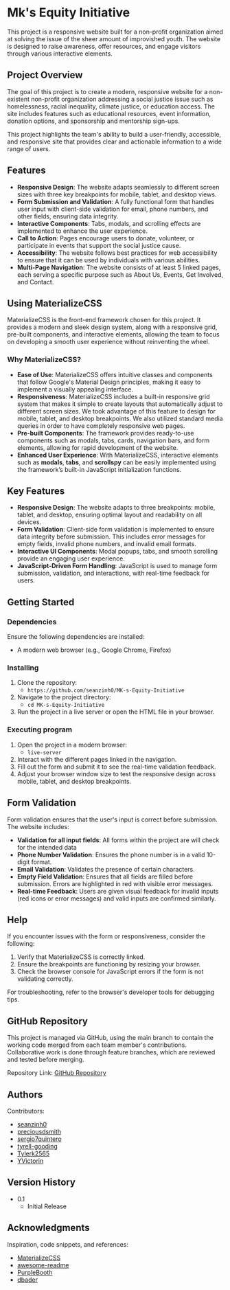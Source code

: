 # Mk's Equity Initiative

This project is a responsive website built for a non-profit organization aimed at solving the issue of the sheer amount of improvished youth. The website is designed to raise awareness, offer resources, and engage visitors through various interactive elements.

## Project Overview

The goal of this project is to create a modern, responsive website for a non-existent non-profit organization addressing a social justice issue such as homelessness, racial inequality, climate justice, or education access. The site includes features such as educational resources, event information, donation options, and sponsorship and mentorship sign-ups.

This project highlights the team's ability to build a user-friendly, accessible, and responsive site that provides clear and actionable information to a wide range of users.

## Features

- **Responsive Design**: The website adapts seamlessly to different screen sizes with three key breakpoints for mobile, tablet, and desktop views.
- **Form Submission and Validation**: A fully functional form that handles user input with client-side validation for email, phone numbers, and other fields, ensuring data integrity.
- **Interactive Components**: Tabs, modals, and scrolling effects are implemented to enhance the user experience.
- **Call to Action**: Pages encourage users to donate, volunteer, or participate in events that support the social justice cause.
- **Accessibility**: The website follows best practices for web accessibility to ensure that it can be used by individuals with various abilities.
- **Multi-Page Navigation**: The website consists of at least 5 linked pages, each serving a specific purpose such as About Us, Events, Get Involved, and Contact.

## Using MaterializeCSS

MaterializeCSS is the front-end framework chosen for this project. It provides a modern and sleek design system, along with a responsive grid, pre-built components, and interactive elements, allowing the team to focus on developing a smooth user experience without reinventing the wheel.

### Why MaterializeCSS?

- **Ease of Use**: MaterializeCSS offers intuitive classes and components that follow Google's Material Design principles, making it easy to implement a visually appealing interface.
- **Responsiveness**: MaterializeCSS includes a built-in responsive grid system that makes it simple to create layouts that automatically adjust to different screen sizes. We took advantage of this feature to design for mobile, tablet, and desktop breakpoints. We also utilized standard media queries in order to have completely responsive web pages.
- **Pre-built Components**: The framework provides ready-to-use components such as modals, tabs, cards, navigation bars, and form elements, allowing for rapid development of the website.
- **Enhanced User Experience**: With MaterializeCSS, interactive elements such as **modals**, **tabs**, and **scrollspy** can be easily implemented using the framework’s built-in JavaScript initialization functions.


## Key Features

- **Responsive Design**: The website adapts to three breakpoints: mobile, tablet, and desktop, ensuring optimal layout and readability on all devices.
- **Form Validation**: Client-side form validation is implemented to ensure data integrity before submission. This includes error messages for empty fields, invalid phone numbers, and invalid email formats.
- **Interactive UI Components**: Modal popups, tabs, and smooth scrolling provide an engaging user experience.
- **JavaScript-Driven Form Handling**: JavaScript is used to manage form submission, validation, and interactions, with real-time feedback for users.

## Getting Started

### Dependencies

Ensure the following dependencies are installed:
* A modern web browser (e.g., Google Chrome, Firefox)

### Installing

1. Clone the repository:
    - `https://github.com/seanzinh0/MK-s-Equity-Initiative`
2. Navigate to the project directory:
    - `cd MK-s-Equity-Initiative`
3. Run the project in a live server or open the HTML file in your browser.

### Executing program

1. Open the project in a modern browser:
    - `live-server`
2. Interact with the different pages linked in the navigation.
3. Fill out the form and submit it to see the real-time validation feedback.
4. Adjust your browser window size to test the responsive design across mobile, tablet, and desktop breakpoints.

## Form Validation

Form validation ensures that the user's input is correct before submission. The website includes:
- **Validation for all input fields**: All forms within the project are will check for the intended data
- **Phone Number Validation**: Ensures the phone number is in a valid 10-digit format.
- **Email Validation**: Validates the presence of certain characters.
- **Empty Field Validation**: Ensures that all fields are filled before submission. Errors are highlighted in red with visible error messages.
- **Real-time Feedback**: Users are given visual feedback for invalid inputs (red icons or error messages) and valid inputs are confirmed similarly.

## Help

If you encounter issues with the form or responsiveness, consider the following:
1. Verify that MaterializeCSS is correctly linked.
2. Ensure the breakpoints are functioning by resizing your browser.
3. Check the browser console for JavaScript errors if the form is not validating correctly.

For troubleshooting, refer to the browser's developer tools for debugging tips.

## GitHub Repository

This project is managed via GitHub, using the main branch to contain the working code merged from each team member's contributions. Collaborative work is done through feature branches, which are reviewed and tested before merging.

Repository Link: [GitHub Repository](https://github.com/seanzinh0/MK-s-Equity-Initiative)

## Authors

Contributors:
* [seanzinh0](https://github.com/seanzinh0)
* [preciousdsmith](https://github.com/preciousdsmith)
* [sergio7quintero](https://github.com/sergio7quintero)
* [tyrell-gooding](https://github.com/tyrell-gooding)
* [Tylerk2565](https://github.com/Tylerk2565)
* [YVictorin](https://github.com/YVictorin)

## Version History
* 0.1
    * Initial Release

## Acknowledgments

Inspiration, code snippets, and references:
* [MaterializeCSS](https://materializecss.com/)
* [awesome-readme](https://github.com/matiassingers/awesome-readme)
* [PurpleBooth](https://gist.github.com/PurpleBooth/109311bb0361f32d87a2)
* [dbader](https://github.com/dbader/readme-template)
